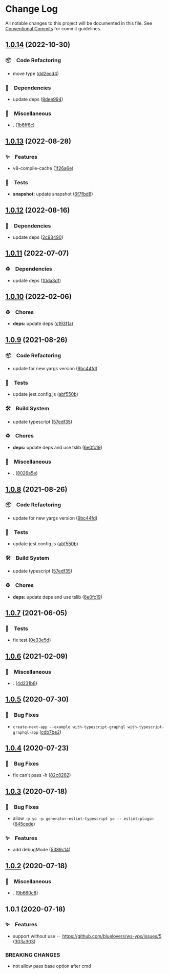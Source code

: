 # Change Log

All notable changes to this project will be documented in this file.
See [Conventional Commits](https://conventionalcommits.org) for commit guidelines.

## [1.0.14](https://github.com/bluelovers/ws-ypx/compare/@ynpx/ynpx-argv@1.0.13...@ynpx/ynpx-argv@1.0.14) (2022-10-30)



### 📦　Code Refactoring

* move type ([dd2ecd4](https://github.com/bluelovers/ws-ypx/commit/dd2ecd40eba0f0b6ac2b24b0dad083012d95f7e1))


### 📌　Dependencies

* update deps ([8dee994](https://github.com/bluelovers/ws-ypx/commit/8dee9945a2420f7665e596442f2993ee67bb9b02))


### 🔖　Miscellaneous

* . ([1b6ff6c](https://github.com/bluelovers/ws-ypx/commit/1b6ff6c55b21e3c5d2dfdcdb3c679a55cb051b9e))



## [1.0.13](https://github.com/bluelovers/ws-ypx/compare/@ynpx/ynpx-argv@1.0.12...@ynpx/ynpx-argv@1.0.13) (2022-08-28)



### ✨　Features

* v8-compile-cache ([1f26a6e](https://github.com/bluelovers/ws-ypx/commit/1f26a6e60dcef3aba6f07edfc72d8f46de27f538))


### 🚨　Tests

* **snapshot:** update snapshot ([6f7fbd8](https://github.com/bluelovers/ws-ypx/commit/6f7fbd810780ad15428e89fe1ece7b08c4444a5c))



## [1.0.12](https://github.com/bluelovers/ws-ypx/compare/@ynpx/ynpx-argv@1.0.11...@ynpx/ynpx-argv@1.0.12) (2022-08-16)


### 📌　Dependencies

* update deps ([2c93490](https://github.com/bluelovers/ws-ypx/commit/2c93490ac91621bc7a555ff1456f578aeb815faf))





## [1.0.11](https://github.com/bluelovers/ws-ypx/compare/@ynpx/ynpx-argv@1.0.10...@ynpx/ynpx-argv@1.0.11) (2022-07-07)


### ♻️　Dependencies

* update deps ([10da3df](https://github.com/bluelovers/ws-ypx/commit/10da3df093bd7d4f7160159c96c669447cee9c04))





## [1.0.10](https://github.com/bluelovers/ws-ypx/compare/@ynpx/ynpx-argv@1.0.9...@ynpx/ynpx-argv@1.0.10) (2022-02-06)


### ♻️　Chores

* **deps:** update deps ([c193f1a](https://github.com/bluelovers/ws-ypx/commit/c193f1a757522f881e9ab9498f97bfa38072148f))





## [1.0.9](https://github.com/bluelovers/ws-ypx/compare/@ynpx/ynpx-argv@1.0.7...@ynpx/ynpx-argv@1.0.9) (2021-08-26)


### 📦　Code Refactoring

* update for new yargs version ([9bc44fd](https://github.com/bluelovers/ws-ypx/commit/9bc44fdf31b3c217f91eaeefa685c9615511f993))


### 🚨　Tests

* update jest.config.js ([abf550b](https://github.com/bluelovers/ws-ypx/commit/abf550b4c2679dedbb8fc44eaa55d9b6897964c7))


### 🛠　Build System

* update typescript ([57edf35](https://github.com/bluelovers/ws-ypx/commit/57edf35ca7c88eb532b6fbe2fbde7cb62254d15f))


### ♻️　Chores

* **deps:** update deps and use tslib ([6e0fc19](https://github.com/bluelovers/ws-ypx/commit/6e0fc19200c8c3337e19b20a368bde7b58546d37))


### 🔖　Miscellaneous

* . ([8026a5e](https://github.com/bluelovers/ws-ypx/commit/8026a5ed60a08c6d476890d9b607e03364d5ed33))





## [1.0.8](https://github.com/bluelovers/ws-ypx/compare/@ynpx/ynpx-argv@1.0.7...@ynpx/ynpx-argv@1.0.8) (2021-08-26)


### 📦　Code Refactoring

* update for new yargs version ([9bc44fd](https://github.com/bluelovers/ws-ypx/commit/9bc44fdf31b3c217f91eaeefa685c9615511f993))


### 🚨　Tests

* update jest.config.js ([abf550b](https://github.com/bluelovers/ws-ypx/commit/abf550b4c2679dedbb8fc44eaa55d9b6897964c7))


### 🛠　Build System

* update typescript ([57edf35](https://github.com/bluelovers/ws-ypx/commit/57edf35ca7c88eb532b6fbe2fbde7cb62254d15f))


### ♻️　Chores

* **deps:** update deps and use tslib ([6e0fc19](https://github.com/bluelovers/ws-ypx/commit/6e0fc19200c8c3337e19b20a368bde7b58546d37))





## [1.0.7](https://github.com/bluelovers/ws-ypx/compare/@ynpx/ynpx-argv@1.0.6...@ynpx/ynpx-argv@1.0.7) (2021-06-05)


### 🚨　Tests

* fix test ([0e33e5d](https://github.com/bluelovers/ws-ypx/commit/0e33e5d19f5b9a1cef190d614f29165c465264c2))





## [1.0.6](https://github.com/bluelovers/ws-ypx/compare/@ynpx/ynpx-argv@1.0.5...@ynpx/ynpx-argv@1.0.6) (2021-02-09)


### 🔖　Miscellaneous

* . ([4d231b8](https://github.com/bluelovers/ws-ypx/commit/4d231b8e833f74b6b8c53ae08602d3da05dd7d8f))





## [1.0.5](https://github.com/bluelovers/ws-ypx/compare/@ynpx/ynpx-argv@1.0.4...@ynpx/ynpx-argv@1.0.5) (2020-07-30)


### 🐛　Bug Fixes

* `create-next-app --example with-typescript-graphql with-typescript-graphql-app` ([cdb7be2](https://github.com/bluelovers/ws-ypx/commit/cdb7be216e9a15c4fda0f5ccb8cc5353b74b3a3d))





## [1.0.4](https://github.com/bluelovers/ws-ypx/compare/@ynpx/ynpx-argv@1.0.3...@ynpx/ynpx-argv@1.0.4) (2020-07-23)


### 🐛　Bug Fixes

* fix can't pass -h ([82c8282](https://github.com/bluelovers/ws-ypx/commit/82c82824a3e0d9bc3532861a8c5dd188c3970fe3))





## [1.0.3](https://github.com/bluelovers/ws-ypx/compare/@ynpx/ynpx-argv@1.0.2...@ynpx/ynpx-argv@1.0.3) (2020-07-18)


### 🐛　Bug Fixes

* allow `-p yo -p generator-eslint-typescript yo -- eslint:plugin` ([645cede](https://github.com/bluelovers/ws-ypx/commit/645cedeafcdf52d98b66a537c2fedfd06bf443f3))


### ✨　Features

* add debugMode ([5389c14](https://github.com/bluelovers/ws-ypx/commit/5389c1471972eea0a4959e4bcc0b7490b0295c1e))





## [1.0.2](https://github.com/bluelovers/ws-ypx/compare/@ynpx/ynpx-argv@1.0.1...@ynpx/ynpx-argv@1.0.2) (2020-07-18)


### 🔖　Miscellaneous

* . ([9b660c8](https://github.com/bluelovers/ws-ypx/commit/9b660c8fd0b4b8f33d6fe12475d0cb84220696d7))





## 1.0.1 (2020-07-18)


### ✨　Features

* support without use `--` https://github.com/bluelovers/ws-ypx/issues/5 ([303a303](https://github.com/bluelovers/ws-ypx/commit/303a30346efc14d25e790738b34244b9124942ac))


### BREAKING CHANGES

* not allow pass base option after cmd
